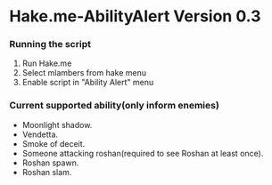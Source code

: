 # Hake.me-AbilityAlert Version 0.3

### Running the script

1. Run Hake.me
2. Select mlambers from hake menu
3. Enable script in "Ability Alert" menu

### Current supported ability(only inform enemies)

* Moonlight shadow.
* Vendetta.
* Smoke of deceit.
* Someone attacking roshan(required to see Roshan at least once).
* Roshan spawn.
* Roshan slam.